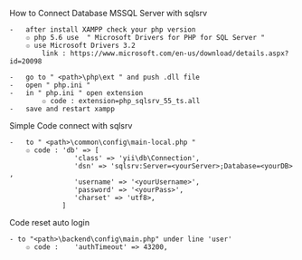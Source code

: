 How to Connect Database MSSQL Server with sqlsrv

	-	after install XAMPP check your php version
		๏ php 5.6 use  " Microsoft Drivers for PHP for SQL Server "
		๏ use Microsoft Drivers 3.2
			link : https://www.microsoft.com/en-us/download/details.aspx?id=20098
			
	-	go to " <path>\php\ext " and push .dll file
	-	open " php.ini " 
	-	in " php.ini " open extension 
			๏ code : extension=php_sqlsrv_55_ts.all
	-	save and restart xampp
	
Simple Code connect with sqlsrv

	-	to " <path>\common\config\main-local.php "
		๏ code : 'db' => [ 
					'class' => 'yii\db\Connection',
					'dsn' => 'sqlsrv:Server=<yourServer>;Database=<yourDB>	,
					'username' => '<yourUsername>',
					'password' => '<yourPass>',
					'charset' => 'utf8>,
				 ]
									
Code reset auto login
	
	- to "<path>\backend\config\main.php" under line 'user'
		๏ code :	'authTimeout' => 43200,

